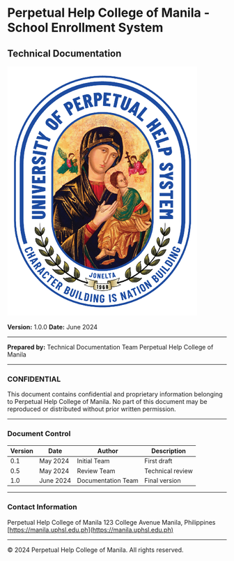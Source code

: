 # Perpetual Help College of Manila - School Enrollment System

## Technical Documentation

![Perpetual Help College Logo](../../enrollment-frontend/public/images/school-logo.png)

**Version:** 1.0.0
**Date:** June 2024

---

**Prepared by:**
Technical Documentation Team
Perpetual Help College of Manila

---

### CONFIDENTIAL

This document contains confidential and proprietary information belonging to Perpetual Help College of Manila. No part of this document may be reproduced or distributed without prior written permission.

---

### Document Control

| Version | Date      | Author             | Description      |
| ------- | --------- | ------------------ | ---------------- |
| 0.1     | May 2024  | Initial Team       | First draft      |
| 0.5     | May 2024  | Review Team        | Technical review |
| 1.0     | June 2024 | Documentation Team | Final version    |

---

### Contact Information

Perpetual Help College of Manila
123 College Avenue
Manila, Philippines
[https://manila.uphsl.edu.ph](https://manila.uphsl.edu.ph)

---

© 2024 Perpetual Help College of Manila. All rights reserved.
